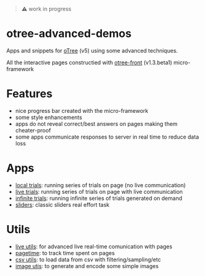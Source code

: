 > :warning: work in progress

# otree-advanced-demos

Apps and snippets for [oTree](https://www.otree.org/) (v5) using some advanced techniques.

All the interactive pages constructied with [otree-front](https://github.com/qwiglydee/otree-front) (v1.3.beta1) micro-framework

# Features

- nice progress bar created with the micro-framework
- some style enhancements
- apps do not reveal correct/best answers on pages making them cheater-proof
- some apps communicate responses to server in real time to reduce data loss

# Apps

- [local trials](trials_local): running series of trials on page (no live communication)
- [live trials](trials_live): running series of trials on page with live communication
- [infinite trials](trials_infinite): running infinite series of trials generated on demand
- [sliders](sliders): classic sliders real effort task

# Utils

- [live utils](utils/live_utils.py): for advanced live real-time comunication with pages
- [pagetime](utils/pagetime.py): to track time spent on pages
- [csv utils](utils/csv_utils.py): to load data from csv with filtering/sampling/etc
- [image utis](utils/image_utils.py): to generate and encode some simple images
